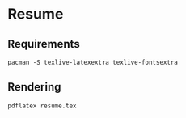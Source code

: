# Resume
## Requirements
```
pacman -S texlive-latexextra texlive-fontsextra
```
## Rendering
```
pdflatex resume.tex
```
